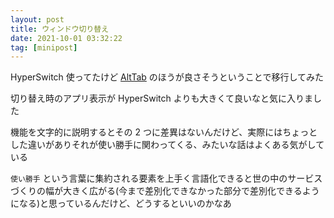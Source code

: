 ```yaml
---
layout: post
title: ウィンドウ切り替え
date: 2021-10-01 03:32:22
tag: [minipost]
---
```


HyperSwitch 使ってたけど [AltTab](https://alt-tab-macos.netlify.app/) のほうが良さそうということで移行してみた

切り替え時のアプリ表示が HyperSwitch よりも大きくて良いなと気に入りました

機能を文字的に説明するとその 2 つに差異はないんだけど、実際にはちょっとした違いがありそれが使い勝手に関わってくる、みたいな話はよくある気がしている

`使い勝手` という言葉に集約される要素を上手く言語化できると世の中のサービスづくりの幅が大きく広がる(今まで差別化できなかった部分で差別化できるようになる)と思っているんだけど、どうするといいのかなあ
